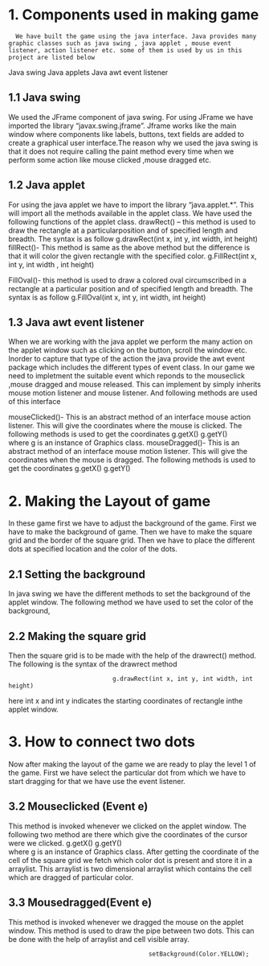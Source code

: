 # 1. Components used in making  game

      We have built the game using the java interface. Java provides many graphic classes such as java swing , java applet , mouse event listener, action listener etc. some of them is used by us in this project are listed below

Java swing
Java applets
Java awt event listener
## 1.1 Java swing
 We used the JFrame component of java swing. For using JFrame we have imported the library “javax.swing.jframe”. Jframe works like the main window   where components like labels, buttons, text fields are added to create a graphical user interface.The reason why we used the java swing is that it does not require calling the paint method every time when we perform some action like mouse clicked ,mouse dragged etc.

## 1.2 Java applet

For using the java applet we have to import the library “java.applet.*”. This will import all the methods available in the applet class. We have used the following functions of the applet class.
drawRect() – this method is used to draw the rectangle at a particularposition  and of specified length and breadth. The syntax is as follow 
                          g.drawRect(int x, int y, int width, int height)
fillRect()- This method is same as the above method but the difference is that it will color the given rectangle with the specified color.
                         g.FillRect(int x, int y, int width , int height)

FillOval()- this method is used to draw a colored oval circumscribed in a  rectangle at a particular  position  and of specified length and breadth. The syntax is as follow 
                          g.FillOval(int x, int y, int width, int height)

## 1.3 Java awt event listener
When we are working with the java applet  we perform the many action on the applet window such as clicking on the button, scroll the window etc. Inorder  to capture that type of the action the java provide the awt event package which includes the different types of event class. In our game we need to impletment the suitable event which reponds to the mouseclick ,mouse dragged and mouse released. This can implement by simply inherits  mouse motion listener and mouse listener. And following methods are used of this interface


mouseClicked()- This is an abstract method of an interface mouse action listener. This will give the coordinates where the mouse is clicked. The following methods is used to get the coordinates 
                                g.getX()
                                g.getY()   
where g is an  instance of Graphics class.
mouseDragged()-  This is an abstract method of an interface mouse motion listener. This will give the coordinates when the mouse is dragged. The following methods is used to get the coordinates
                                            g.getX()
                                            g.getY()   
# 2. Making the Layout of game
In these game first we have to adjust the background of the game. First we have to make the background of game. Then we  have to make the square grid and the border of the square grid. Then we have  to place the different dots at specified location and the color of the dots.
## 2.1 Setting the background 
In java swing we have the different methods to set the background of the applet window. The following method we have used to set the color of the background,
## 2.2 Making the square grid
Then the square grid is to be made with the help of the drawrect() method. The following is the syntax of the drawrect method
                     
                                 g.drawRect(int x, int y, int width, int height)
here int x and int y indicates the starting coordinates of rectangle inthe applet window.
# 3. How to connect two dots

Now after making the layout of the game we are ready to play the level 1 of the game. First we have select the particular dot from which we have to start dragging for that we have use the event listener.
## 3.2 Mouseclicked (Event e)
This method is invoked whenever we clicked on the applet window. The following two method are there which give the coordinates of the cursor were we clicked.
                                     g.getX()
                                     g.getY()   
where g is an  instance of Graphics class.
After getting the  coordinate of the cell of the square grid we fetch which color dot is present and store it in a arraylist. This arraylist is two dimensional arraylist which contains the cell which are dragged of particular color.
## 3.3 Mousedragged(Event e) 
This method is invoked whenever we dragged the mouse on the applet window. This method is used to draw the pipe between two dots. This can be done with the help of arraylist and cell visible array.

                               
                                           setBackground(Color.YELLOW); 
